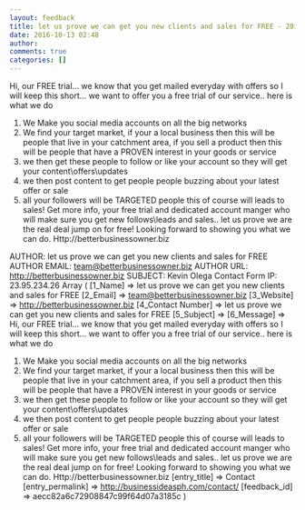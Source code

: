```yaml
---
layout: feedback
title: let us prove we can get you new clients and sales for FREE - 2016-10-13 02:48:26
date: 2016-10-13 02:48
author: 
comments: true
categories: []
---
```

Hi, 
 our FREE trial...
 we know that you get mailed everyday with offers so I will keep this short...
 we want to offer you a free trial of our service.. here is what we do 
 1. We Make you social media accounts on all the big networks 
 2. We find your target market, if your a local business then this will be people that live in your catchment area, if you sell a product then this will be people that have a PROVEN interest in your goods or service 
 3. we then get these people to follow or like your account so they will get your content\offers\updates 
 4. we then post content to get people people buzzing about your latest offer or sale 
 5. all your followers will be TARGETED people this of course will leads to sales! 
 Get more info, your free trial and dedicated account manger who will make sure you get new follows\leads and sales..
  let us prove we are the real deal jump on for free! 
 Looking forward to showing you what we can do. 
  Http://betterbusinessowner.biz
<!--more-->
AUTHOR: let us prove we can get you new clients and sales for FREE
AUTHOR EMAIL: team@betterbusinessowner.biz
AUTHOR URL: http://betterbusinessowner.biz
SUBJECT: Kevin Olega Contact Form
IP: 23.95.234.26
Array
(
    [1_Name] =&gt; let us prove we can get you new clients and sales for FREE
    [2_Email] =&gt; team@betterbusinessowner.biz
    [3_Website] =&gt; http://betterbusinessowner.biz
    [4_Contact Number] =&gt; let us prove we can get you new clients and sales for FREE
    [5_Subject] =&gt; 
    [6_Message] =&gt; Hi, 
 our FREE trial...
 we know that you get mailed everyday with offers so I will keep this short...
 we want to offer you a free trial of our service.. here is what we do 
 1. We Make you social media accounts on all the big networks 
 2. We find your target market, if your a local business then this will be people that live in your catchment area, if you sell a product then this will be people that have a PROVEN interest in your goods or service 
 3. we then get these people to follow or like your account so they will get your content\offers\updates 
 4. we then post content to get people people buzzing about your latest offer or sale 
 5. all your followers will be TARGETED people this of course will leads to sales! 
 Get more info, your free trial and dedicated account manger who will make sure you get new follows\leads and sales..
  let us prove we are the real deal jump on for free! 
 Looking forward to showing you what we can do. 
  Http://betterbusinessowner.biz
    [entry_title] =&gt; Contact
    [entry_permalink] =&gt; http://businessideasph.com/contact/
    [feedback_id] =&gt; aecc82a6c72908847c99f64d07a3185c
)


